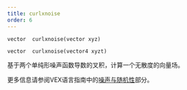 ```yaml
---
title: curlxnoise
order: 6
---
```


`vector  curlxnoise(vector xyz)`

`vector  curlxnoise(vector4 xyzt)`

基于两个单纯形噪声函数导数的叉积，计算一个无散度的向量场。

更多信息请参阅VEX语言指南中的[噪声与随机性](../random.html)部分。
